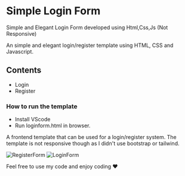 # Simple Login Form
Simple and Elegant Login Form developed using Html,Css,Js (Not Responsive)

An simple and elegant login/register template using HTML, CSS and Javascript.

## Contents
- Login
- Register

### How to run the template
- Install VScode
- Run loginform.html in browser.

A frontend template that can be used for a login/register system. The template is not responsive though as I didn't use bootstrap or tailwind.

![RegisterForm](https://github.com/Uncaught-TypeError/LoginForm/assets/95492327/0bd03146-aa08-4fc1-858f-d78b407064c4)
![LoginForm](https://github.com/Uncaught-TypeError/LoginForm/assets/95492327/70b7baa1-97a8-46c7-a335-851ccc151279)

Feel free to use my code and enjoy coding ❤


